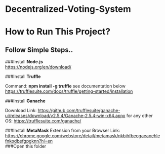 # Decentralized-Voting-System

# How to Run This Project?

## Follow Simple Steps..

###Install **Node.js** <br/>
https://nodejs.org/en/download/

###Install **Truffle**

Command: **npm install -g truffle**
see documentation below
https://trufflesuite.com/docs/truffle/getting-started/installation

###Install **Ganache**

Download Link: https://github.com/trufflesuite/ganache-ui/releases/download/v2.5.4/Ganache-2.5.4-win-x64.appx
for any other OS: https://trufflesuite.com/ganache/

###Install **MetaMask** Extension from your Browser
Link: https://chrome.google.com/webstore/detail/metamask/nkbihfbeogaeaoehlefnkodbefgpgknn?hl=en
<br/>
###Open this folder




